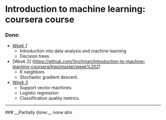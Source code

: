 # Introduction to machine learning: coursera course

### __Done:__
* [_Week 1_](https://github.com/1inchman/Introduction-to-machine-learning-coursera/tree/master/Week%201) 
  * Introduction into data analysis and machine learning 
  * Decision trees.
* [_Week 2_] (https://github.com/1inchman/Introduction-to-machine-learning-coursera/tree/master/week%202) 
  * K neighbors 
  * Stochastic gradient descent.
* [_Week 3_](https://github.com/1inchman/Introduction-to-machine-learning-coursera/tree/master/Week%203) 
  * Support vector machines 
  * Logistic regression 
  * Classification quality metrics.



<hr>
### __Partially done:__ none atm



